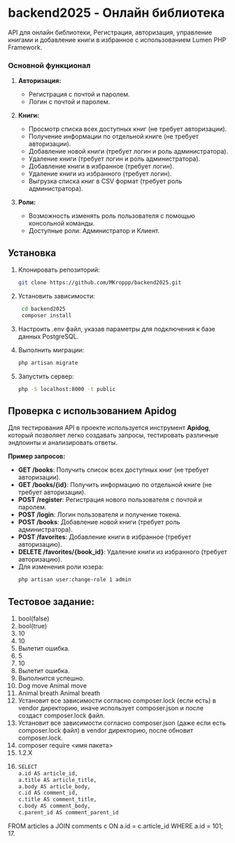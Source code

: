 # backend2025 - Онлайн библиотека

API для онлайн библиотеки, Регистрация, авторизация, управление книгами и добавление книги в избранное с использованием Lumen PHP Framework.

### Основной функционал

1. **Авторизация:**
   - Регистрация с почтой и паролем.
   - Логин с почтой и паролем.
   
2. **Книги:**
   - Просмотр списка всех доступных книг (не требует авторизации).
   - Получение информации по отдельной книге (не требует авторизации).
   - Добавление новой книги (требует логин и роль администратора).
   - Удаление книги (требует логин и роль администратора).
   - Добавление книги в избранное (требует логин).
   - Удаление книги из избранного (требует логин).
   - Выгрузка списка книг в CSV формат (требует роль администратора).

3. **Роли:**
   - Возможность изменять роль пользователя с помощью консольной команды.
   - Доступные роли: Администратор и Клиент.

## Установка

1. Клонировать репозиторий:
   ```bash
   git clone https://github.com/MKroppp/backend2025.git

2. Установить зависимости:
   ```bash
    cd backend2025
    composer install

3. Настроить .env файл, указав параметры для подключения к базе данных PostgreSQL.

4. Выполнить миграции:
   ```bash
   php artisan migrate

5. Запустить сервер:
   ```bash
   php -S localhost:8000 -t public

## Проверка с использованием Apidog

Для тестирования API в проекте используется инструмент **Apidog**, который позволяет легко создавать запросы, тестировать различные эндпоинты и анализировать ответы.

  **Пример запросов:**
   - **GET /books**: Получить список всех доступных книг (не требует авторизации).
   - **GET /books/{id}**: Получить информацию по отдельной книге (не требует авторизации).
   - **POST /register**: Регистрация нового пользователя с почтой и паролем.
   - **POST /login**: Логин пользователя и получение токена.
   - **POST /books**: Добавление новой книги (требует роль администратора).
   - **POST /favorites**: Добавление книги в избранное (требует авторизацию).
   - **DELETE /favorites/{book_id}**: Удаление книги из избранного (требует авторизацию).
   - Для изменения роли юзера:
     ```bash
     php artisan user:change-role 1 admin
     
## Тестовое задание:
1. bool(false)
2. bool(true)
3. 10
4. 10
5. Вылетит ошибка.
6. 5
7. 10
8. Вылетит ошибка.
9. Выполнится успешно.
10. Dog move Animal move
11. Animal breath Animal breath
12. Установит все зависимости согласно composer.lock (если есть) в vendor директорию, иначе использует composer.json и после создаст composer.lock файл.
13. Установит все зависимости согласно composer.json (даже если есть composer.lock файл) в vendor директорию, после обновит composer.lock.
14. composer require <имя пакета>
15. 1.2.X
16. ```bash
    SELECT
    a.id AS article_id,
    a.title AS article_title,
    a.body AS article_body,
    c.id AS comment_id,
    c.title AS comment_title,
    c.body AS comment_body,
    c.parent_id AS comment_parent_id
FROM
    articles a
        JOIN
    comments c ON a.id = c.article_id
WHERE
    a.id = 101;
17. 
